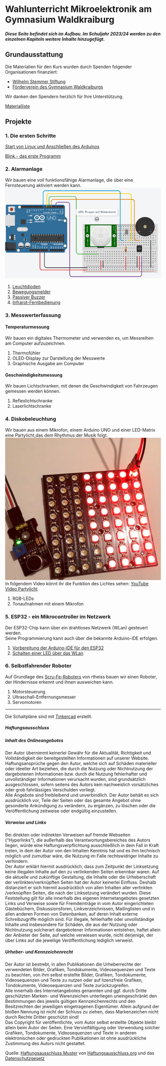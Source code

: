   <link rel="stylesheet" href="https://hi2272.github.io/StyleMD.css">

# Wahlunterricht Mikroelektronik am Gymnasium Waldkraiburg
##### Diese Seite befindet sich im Aufbau. Im Schuljahr 2023/24 werden zu den einzelnen Kapiteln weitere Inhalte hinzugefügt.  

## Grundausstattung 
Die Materialien für den Kurs wurden durch Spenden folgender Organisationen finanziert:  
- [Wilhelm Stemmer Stiftung](https://www.wilhelm-stemmer-stiftung.de)
- [Förderverein des Gymnasium Waldkraiburgs](https://www.gymnasiumwaldkraiburg.de/schule/foerderverein/)  
  
Wir danken den Spendern herzlich für Ihre Unterstützung.  

[Materialliste](00Material/index.html)  

## Projekte
### 1. Die ersten Schritte
[Start von Linux und Anschließen des Arduinos](00Start/index.html)  

[Blink - das erste Programm](00StartBlink/index.html)
### 2. Alarmanlage  
   Wir bauen eine voll funktionsfähige Alarmanlage, die über eine Fernsteuerung aktiviert werden kann.  
   ![Alarmanlage.png](Alarmanlage.png)
   1. [Leuchtdioden](01/index.html)
   2. [Bewegungsmelder](02/index.html)
   3. [Passiver Buzzer](03/index.html)
   4. [Infrarot-Fernbedienung](04/index.html)  
   
### 3. Messwerterfassung
#### Temperaturmessung

   Wir bauen ein digitales Thermometer und verwenden es, um Messreihen am Computer aufzuzeichnen.
   1. Thermofühler
   2. OLED-Display zur Darstellung der Messwerte
   3. Graphische Ausgabe am Computer  
  
   
#### Geschwindigkeitsmessung
   Wir bauen Lichtschranken, mit denen die Geschwindigkeit von Fahrzeugen gemessen werden können.
   1. Reflexlichtschranke
   2. Laserlichtschranke


### 4. Diskobeleuchtung  
 Wir bauen aus einem Mikrofon, einem Arduino UNO und einer LED-Matrix eine Partylicht,das dem Rhythmus der Musik folgt.  
![Partylicht](03-01.png)  
In folgendem Video könnt ihr die Funktion des Lichtes sehen:  [YouTube Video Partylicht](https://youtu.be/V1RZFxpPh4s)  
  1. RGB-LEDs
  2. Tonaufnahmen mit einem Mikrofon
### 5. ESP32 - ein Mikrocontroller im Netzwerk
Der ESP32-Chip kann über ein drahtloses Netzwerk (WLan) gesteuert werden.  
Seine Programmierung kann auch über die bekannte Arduino-IDE erfolgen.  
1. [Vorbereitung der Arduino-IDE für den ESP32](05ESP32/01/index.html)
2. [Schalten einer LED über das WLan](05ESP32/02/index.html)
### 6. Selbstfahrender Roboter  
   Auf Grundlage des [Scru-Fe-Roboters](https://www.thingiverse.com/thing:780050) von rtheiss bauen wir einen Roboter, der Hindernisse erkennt und ihnen ausweichen kann.  
   1. Motorsteuerung  
   2. Ultraschall-Entfernungsmesser  
   3. Servomotoren  

* * *

<footer >


  Die Schaltpläne sind mit <a href="https://www.tinkercad.com/dashboard">Tinkercad</a> erstellt. 
  <h5>Haftungsausschluss</h5>
  <h5>Inhalt des Onlineangebotes</h5>
  <p>Der Autor übernimmt keinerlei Gewähr für die Aktualität, Richtigkeit und Vollständigkeit der bereitgestellten Informationen auf unserer Website. Haftungsansprüche gegen den Autor, welche sich auf Schäden materieller oder ideeller Art beziehen, die durch die Nutzung oder Nichtnutzung der dargebotenen Informationen bzw. durch die Nutzung fehlerhafter und unvollständiger Informationen verursacht wurden, sind grundsätzlich ausgeschlossen, sofern seitens des Autors kein nachweislich vorsätzliches oder grob fahrlässiges Verschulden vorliegt.<br>
  Alle Angebote sind freibleibend und unverbindlich. Der Autor behält es sich ausdrücklich vor, Teile der Seiten oder das gesamte Angebot ohne gesonderte Ankündigung zu verändern, zu ergänzen, zu löschen oder die Veröffentlichung zeitweise oder endgültig einzustellen.</p>
  <h5>Verweise und Links</h5>
  <p>Bei direkten oder indirekten Verweisen auf fremde Webseiten (“Hyperlinks”), die außerhalb des Verantwortungsbereiches des Autors liegen, würde eine Haftungsverpflichtung ausschließlich in dem Fall in Kraft treten, in dem der Autor von den Inhalten Kenntnis hat und es ihm technisch möglich und zumutbar wäre, die Nutzung im Falle rechtswidriger Inhalte zu verhindern.<br>
  Der Autor erklärt hiermit ausdrücklich, dass zum Zeitpunkt der Linksetzung keine illegalen Inhalte auf den zu verlinkenden Seiten erkennbar waren. Auf die aktuelle und zukünftige Gestaltung, die Inhalte oder die Urheberschaft der verlinkten/verknüpften Seiten hat der Autor keinerlei Einfluss. Deshalb distanziert er sich hiermit ausdrücklich von allen Inhalten aller verlinkten /verknüpften Seiten, die nach der Linksetzung verändert wurden. Diese Feststellung gilt für alle innerhalb des eigenen Internetangebotes gesetzten Links und Verweise sowie für Fremdeinträge in vom Autor eingerichteten Gästebüchern, Diskussionsforen, Linkverzeichnissen, Mailinglisten und in allen anderen Formen von Datenbanken, auf deren Inhalt externe Schreibzugriffe möglich sind. Für illegale, fehlerhafte oder unvollständige Inhalte und insbesondere für Schäden, die aus der Nutzung oder Nichtnutzung solcherart dargebotener Informationen entstehen, haftet allein der Anbieter der Seite, auf welche verwiesen wurde, nicht derjenige, der über Links auf die jeweilige Veröffentlichung lediglich verweist.</p>
  <h5>Urheber- und Kennzeichenrecht</h5>
  <p>Der Autor ist bestrebt, in allen Publikationen die Urheberrechte der verwendeten Bilder, Grafiken, Tondokumente, Videosequenzen und Texte zu beachten, von ihm selbst erstellte Bilder, Grafiken, Tondokumente, Videosequenzen und Texte zu nutzen oder auf lizenzfreie Grafiken, Tondokumente, Videosequenzen und Texte zurückzugreifen.<br>
  Alle innerhalb des Internetangebotes genannten und ggf. durch Dritte geschützten Marken- und Warenzeichen unterliegen uneingeschränkt den Bestimmungen des jeweils gültigen Kennzeichenrechts und den Besitzrechten der jeweiligen eingetragenen Eigentümer. Allein aufgrund der bloßen Nennung ist nicht der Schluss zu ziehen, dass Markenzeichen nicht durch Rechte Dritter geschützt sind!<br>
  Das Copyright für veröffentlichte, vom Autor selbst erstellte Objekte bleibt allein beim Autor der Seiten. Eine Vervielfältigung oder Verwendung solcher Grafiken, Tondokumente, Videosequenzen und Texte in anderen elektronischen oder gedruckten Publikationen ist ohne ausdrückliche Zustimmung des Autors nicht gestattet.</p>
  
  Quelle: <a href="http://www.haftungsausschluss-vorlage.de/">Haftungsausschluss Muster</a> von <a href="http://www.haftungsausschluss.org/">Haftungsausschluss.org</a> und das <a href="http://www.datenschutzgesetz.de/">Datenschutzgesetz</a>
</footer>
